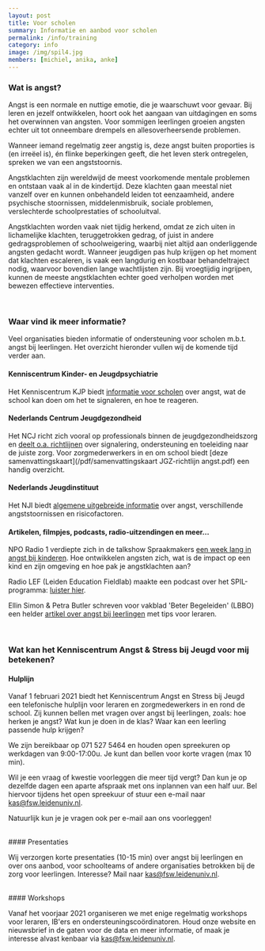 ```yaml
---
layout: post
title: Voor scholen
summary: Informatie en aanbod voor scholen
permalink: /info/training
category: info
image: /img/spil4.jpg
members: [michiel, anika, anke] 
---
```


### Wat is angst? 

Angst is een normale en nuttige emotie, die je waarschuwt voor gevaar. Bij leren en jezelf ontwikkelen, hoort ook het aangaan van uitdagingen en soms het overwinnen van angsten. Voor sommigen leerlingen groeien angsten echter uit tot onneembare drempels en allesoverheersende problemen. 

Wanneer iemand regelmatig zeer angstig is, deze angst buiten proporties is (en irreëel is), én flinke beperkingen geeft, die het leven sterk ontregelen, spreken we van een angststoornis. 

Angstklachten zijn wereldwijd de meest voorkomende mentale problemen en ontstaan vaak al in de kindertijd. Deze klachten gaan meestal niet vanzelf over en kunnen onbehandeld leiden tot eenzaamheid, andere psychische stoornissen, middelenmisbruik, sociale problemen, verslechterde schoolprestaties of schooluitval.

Angstklachten worden vaak niet tijdig herkend, omdat ze zich uiten in lichamelijke klachten, teruggetrokken gedrag, of juist in andere gedragsproblemen of schoolweigering, waarbij niet altijd aan onderliggende angsten gedacht wordt. Wanneer jeugdigen pas hulp krijgen op het moment dat klachten escaleren, is vaak een langdurig en kostbaar behandeltraject nodig, waarvoor bovendien lange wachtlijsten zijn. Bij vroegtijdig ingrijpen, kunnen de meeste angstklachten echter goed verholpen worden met bewezen effectieve interventies. 

<br>

### Waar vind ik meer informatie?

Veel organisaties bieden informatie of ondersteuning voor scholen m.b.t. angst bij leerlingen. Het overzicht hieronder vullen wij de komende tijd verder aan. 

#### Kenniscentrum Kinder- en Jeugdpsychiatrie
Het Kenniscentrum KJP biedt [informatie voor scholen](https://www.kenniscentrum-kjp.nl/scholen/angst/) over angst, wat de school kan doen om het te signaleren, en hoe te reageren. 

#### Nederlands Centrum Jeugdgezondheid
Het NCJ richt zich vooral op professionals binnen de jeugdgezondheidszorg en [deelt o.a. richtlijnen](https://www.ncj.nl/richtlijnen/alle-richtlijnen/richtlijn/angst) over signalering, ondersteuning en toeleiding naar de juiste zorg. Voor zorgmederwerkers in en om school biedt [deze samenvattingskaart](/pdf/samenvattingskaart JGZ-richtlijn angst.pdf) een handig overzicht. 

#### Nederlands Jeugdinstituut
Het NJI biedt [algemene uitgebreide informatie](https://www.nji.nl/nl/Kennis/Dossier/Angst) over angst, verschillende angststoornissen en risicofactoren. 

#### Artikelen, filmpjes, podcasts, radio-uitzendingen en meer... 
NPO Radio 1 verdiepte zich in de talkshow Spraakmakers [een week lang in angst bij kinderen](https://www.nporadio1.nl/spraakmakers/onderwerpen/71875-2021-02-05-verhalen-van-spraakmakers-angst-bij-kinderen-deel-5). Hoe ontwikkelen angsten zich, wat is de impact op een kind en zijn omgeving en hoe pak je angstklachten aan?
<br>

Radio LEF (Leiden Education Fieldlab) maakte een podcast over het SPIL-programma: [luister hier](https://open.spotify.com/episode/1woeQZApsmgxbpQtfEQPGZ?si=iIYTHGOHTlGYJw-TEfYx5w).
<br>

Ellin Simon & Petra Butler schreven voor vakblad 'Beter Begeleiden' (LBBO) een helder [artikel over angst bij leerlingen](/pdf/Simon_2021_LBBO.pdf) met tips voor leraren. 

<br>

### Wat kan het Kenniscentrum Angst & Stress bij Jeugd voor mij betekenen?  

#### Hulplijn

Vanaf 1 februari 2021 biedt het Kenniscentrum Angst en Stress bij Jeugd een telefonische hulplijn voor leraren en zorgmedewerkers in en rond de school. Zij kunnen bellen met vragen over angst bij leerlingen, zoals: hoe herken je angst? Wat kun je doen in de klas? Waar kan een leerling passende hulp krijgen?

We zijn bereikbaar op 071 527 5464 en houden open spreekuren op werkdagen van 9:00-17:00u. Je kunt dan bellen voor korte vragen (max 10 min).

Wil je een vraag of kwestie voorleggen die meer tijd vergt? Dan kun je op dezelfde dagen een aparte afspraak met ons inplannen van een half uur. Bel hiervoor tijdens het open spreekuur of stuur een e-mail naar kas@fsw.leidenuniv.nl.

Natuurlijk kun je je vragen ook per e-mail aan ons voorleggen!

<br>
#### Presentaties

Wij verzorgen korte presentaties (10-15 min) over angst bij leerlingen en over ons aanbod, voor schoolteams of andere organisaties betrokken bij de zorg voor leerlingen. Interesse? Mail naar kas@fsw.leidenuniv.nl. 

<br>
#### Workshops

Vanaf het voorjaar 2021 organiseren we met enige regelmatig workshops voor leraren, IB'ers en ondersteuningscoördinatoren. Houd onze website en nieuwsbrief in de gaten voor de data en meer informatie, of maak je interesse alvast kenbaar via kas@fsw.leidenuniv.nl.  


